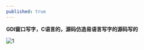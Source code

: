 ```yaml
---
published: true
---
```


**GDI窗口写字，C语言的，源码仿造易语言写字的源码写的**

![1](http://imgsrc.baidu.com/forum/pic/item/fd1f4134970a304e50dea08adcc8a786c8175cc5.jpg)

